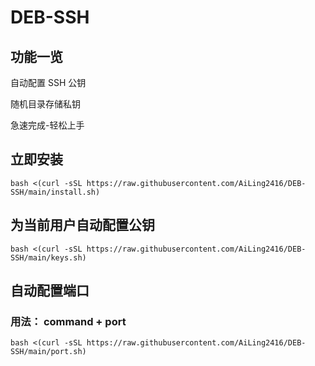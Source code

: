 # DEB-SSH
## 功能一览
自动配置 SSH 公钥

随机目录存储私钥

急速完成-轻松上手

## 立即安装
```
bash <(curl -sSL https://raw.githubusercontent.com/AiLing2416/DEB-SSH/main/install.sh)
```


## 为当前用户自动配置公钥
```
bash <(curl -sSL https://raw.githubusercontent.com/AiLing2416/DEB-SSH/main/keys.sh)
```


## 自动配置端口
### 用法： command + port
```
bash <(curl -sSL https://raw.githubusercontent.com/AiLing2416/DEB-SSH/main/port.sh)
```
